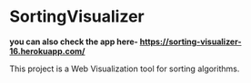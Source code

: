 # SortingVisualizer


**you can also check the app here- https://sorting-visualizer-16.herokuapp.com/**



This project is a Web Visualization tool for sorting algorithms.
